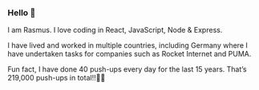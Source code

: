 ### Hello 👋

I am Rasmus. I love coding in React, JavaScript, Node & Express.

I have lived and worked in multiple countries, including Germany where I have undertaken tasks for companies such as Rocket Internet and PUMA.

Fun fact, I have done 40 push-ups every day for the last 15 years. That’s 219,000 push-ups in total!!💪💪
